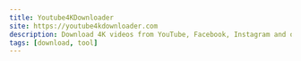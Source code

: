 ```yaml
---
title: Youtube4KDownloader
site: https://youtube4kdownloader.com
description: Download 4K videos from YouTube, Facebook, Instagram and other websites with Youtube4KDownloade.
tags: [download, tool]
---
```

